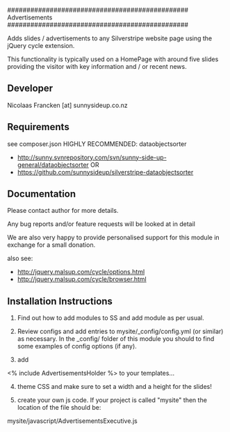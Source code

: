 ###############################################
Advertisements
###############################################

Adds slides / advertisements to any Silverstripe
website page using the jQuery cycle extension.


This functionality is typically used on a HomePage
with around five slides providing the visitor with
key information and / or recent news.


Developer
-----------------------------------------------
Nicolaas Francken [at] sunnysideup.co.nz


Requirements
-----------------------------------------------
see composer.json
HIGHLY RECOMMENDED: dataobjectsorter
 - http://sunny.svnrepository.com/svn/sunny-side-up-general/dataobjectsorter OR
 - https://github.com/sunnysideup/silverstripe-dataobjectsorter


Documentation
-----------------------------------------------
Please contact author for more details.

Any bug reports and/or feature requests will be
looked at in detail

We are also very happy to provide personalised support
for this module in exchange for a small donation.

also see:
- http://jquery.malsup.com/cycle/options.html
- http://jquery.malsup.com/cycle/browser.html



Installation Instructions
-----------------------------------------------
1. Find out how to add modules to SS and add module as per usual.

2. Review configs and add entries to mysite/_config/config.yml
(or similar) as necessary.
In the _config/ folder of this module
you should to find some examples of config options (if any).

3. add

<% include AdvertisementsHolder %> to your templates...

4. theme CSS and make sure to set a width and a height for the slides!

5. create your own js code.  If your project is called "mysite" then the location of the file should be:

mysite/javascript/AdvertisementsExecutive.js
